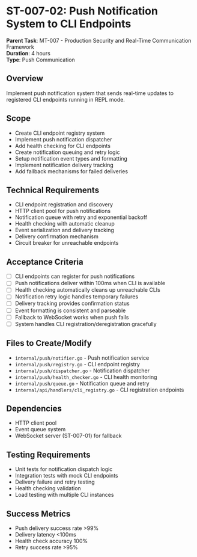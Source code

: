 # ST-007-02: Push Notification System to CLI Endpoints

**Parent Task**: MT-007 - Production Security and Real-Time Communication Framework  
**Duration**: 4 hours  
**Type**: Push Communication

## Overview
Implement push notification system that sends real-time updates to registered CLI endpoints running in REPL mode.

## Scope
- Create CLI endpoint registry system
- Implement push notification dispatcher
- Add health checking for CLI endpoints
- Create notification queuing and retry logic
- Setup notification event types and formatting
- Implement notification delivery tracking
- Add fallback mechanisms for failed deliveries

## Technical Requirements
- CLI endpoint registration and discovery
- HTTP client pool for push notifications
- Notification queue with retry and exponential backoff
- Health checking with automatic cleanup
- Event serialization and delivery tracking
- Delivery confirmation mechanism
- Circuit breaker for unreachable endpoints

## Acceptance Criteria
- [ ] CLI endpoints can register for push notifications
- [ ] Push notifications deliver within 100ms when CLI is available
- [ ] Health checking automatically cleans up unreachable CLIs
- [ ] Notification retry logic handles temporary failures
- [ ] Delivery tracking provides confirmation status
- [ ] Event formatting is consistent and parseable
- [ ] Fallback to WebSocket works when push fails
- [ ] System handles CLI registration/deregistration gracefully

## Files to Create/Modify
- `internal/push/notifier.go` - Push notification service
- `internal/push/registry.go` - CLI endpoint registry
- `internal/push/dispatcher.go` - Notification dispatcher
- `internal/push/health_checker.go` - CLI health monitoring
- `internal/push/queue.go` - Notification queue and retry
- `internal/api/handlers/cli_registry.go` - CLI registration endpoints

## Dependencies
- HTTP client pool
- Event queue system
- WebSocket server (ST-007-01) for fallback

## Testing Requirements
- Unit tests for notification dispatch logic
- Integration tests with mock CLI endpoints
- Delivery failure and retry testing
- Health checking validation
- Load testing with multiple CLI instances

## Success Metrics
- Push delivery success rate >99%
- Delivery latency <100ms
- Health check accuracy 100%
- Retry success rate >95%